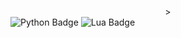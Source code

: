 <div align="center">
<img src="https://i.imghippo.com/files/waukV1717385749.jpg" alt="" border="0">>
</div>

<div id="badges align="center">
 <img alt="Python Badge" src="https://img.shields.io/badge/Python-gray?style=for-the-badge&logo=python&logoColor=white&logoSize=auto"/>
 <img alt="Lua Badge" src="https://img.shields.io/badge/lua-gray?style=for-the-badge&logo=lua&logoColor=white&logoSize=auto"/>
</div>
